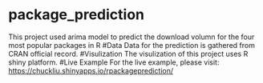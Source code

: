 # package_prediction
This project used arima model to predict the download volumn for the four most popular packages in R
#Data
Data for the prediction is gathered from CRAN official record.
#Visulization
The visulization of this project uses R shiny platform.
#Live Example
For the live example, please visit: https://chuckliu.shinyapps.io/rpackageprediction/
